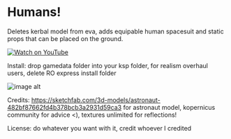 # Humans!
Deletes kerbal model from eva, adds equipable human spacesuit and static props that can be placed on the ground.

[![Watch on YouTube](https://img.shields.io/badge/▶️%20Watch%20Video-red?style=for-the-badge&logo=youtube&logoColor=white)](https://www.youtube.com/watch?v=7RfY5rvLtH8)


Install: drop gamedata folder into your ksp folder, for realism overhaul users, delete RO express install folder

![image alt](https://github.com/Wargamer2137/Humans-/blob/main/screenshot222.png?raw=true)

Credits: https://sketchfab.com/3d-models/astronaut-482bf87662fd4b378bcb3a2931d59ca3 for astronaut model, kopernicus community for advice <), textures unlimited for reflections!

License: do whatever you want with it, credit whoever I credited

